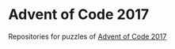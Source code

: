 # Advent of Code 2017

Repositories for puzzles of [Advent of Code 2017](http://adventofcode.com/2017)
